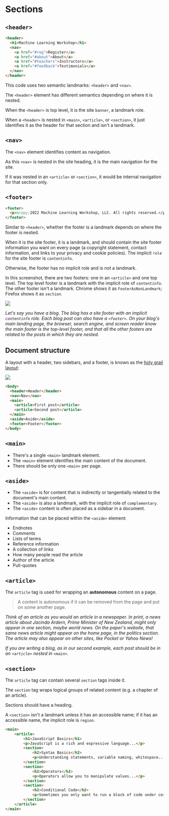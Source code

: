 # Sections

## `<header>`

```html
<header>
  <h1>Machine Learning Workshop</h1>
  <nav>
    <a href="#reg">Register</a>
    <a href="#about">About</a>
    <a href="#teachers">Instructors</a>
    <a href="#feedback">Testimonials</a>
  </nav>
</header>
```

This code uses two semantic landmarks: `<header>` and `<nav>`.

The `<header>` element has different semantics depending on where it is nested. 

When the `<header>` is top level, it is the site `banner`, a landmark role.

When a `<header>` is nested in  `<main>`, `<article>`,  or `<section>`, it just identifies it as the header for that section and isn't a landmark.


## `<nav>`

The `<nav>` element identifies content as navigation.

As this `<nav>` is nested in the site heading, it is the main navigation for the site.

If it was nested in an `<article>` or `<section>`, it would be internal navigation for that section only.


## `<footer>`

```html
<footer>
  <p>&copy;2022 Machine Learning Workshop, LLC. All rights reserved.</p>
</footer>
```

Similar to `<header>`, whether the footer is a landmark depends on where the footer is nested.

When it is the site footer, it is a landmark, and should contain the site footer information you want on every page (a copyright statement, contact information, and links to your privacy and cookie policies). The implicit `role` for the site footer is `contentinfo`. 

Otherwise, the footer has no implicit role and is not a landmark.

In this screenshot, there are two footers: one in an `<article>` and one top level. The top level footer is a landmark with the implicit role of `contentinfo`. The other footer isn't a landmark. Chrome shows it as `FooterAsNonLandmark`; Firefox shows it as `section`.

![](https://web-dev.imgix.net/image/kheDArv5csY6rvQUJDbWRscckLr1/A6uTEfG3muxX7namzXW5.png?auto=format&w=1600)

*Let's say you have a blog. The blog has a site footer with an implicit `contentinfo` role. Each blog post can also have a `<footer>`. On your blog's main landing page, the browser, search engine, and screen reader know the main footer is the top-level footer, and that all the other footers are related to the posts in which they are nested.*


## Document structure

A layout with a header, two sidebars, and a  footer, is known as the [holy grail layout](/patterns/layout/holy-grail/):

![](https://web-dev.imgix.net/image/kheDArv5csY6rvQUJDbWRscckLr1/LJs8vlTVDYBmM6t1z6rD.png?auto=format&w=1600)

```html
<body>
  <header>Header</header>
  <nav>Nav</nav>
  <main>
    <article>First post</article>
    <article>Second post</article>
  </main>
  <aside>Aside</aside>
  <footer>Footer</footer>
</body>
```

## `<main>`

- There's a single `<main>` landmark element.
- The `<main>` element identifies the main content of the document.
- There should be only one `<main>` per page.


## `<aside>`

- The `<aside>` is for content that is indirectly or tangentially related to the document's main content.
- The `<aside>` is also a landmark, with the implicit role of `complementary`.
- The `<aside>` content is often placed as a sidebar in a document.

Information that can be placed within the `<aside>` element:
- Endnotes
- Comments
- Lists of terms
- Reference information
- A collection of links
- How many people read the article
- Author of the article
- Pull-quotes


## `<article>`

The `article` tag is used for wrapping an **autonomous** content on a page.

> A content is autonomous if it can be removed from the page and put on some another page.

*Think of an article as you would an article in a newspaper.  In print, a news article about Jacinda Ardern, Prime Minister of New Zealand, might only appear in one section, maybe world news. On the paper's website, that same news article might appear on the home page, in the politics section. The article may also appear on other sites, like Pocket or Yahoo News!*

*If you are writing a blog, as in our second example, each post should be in an `<article>` nested in `<main>`.*


## `<section>`

The `article` tag can contain several `section` tags inside it.

The `section` tag wraps logical groups of related content (e.g. a chapter of an article).

Sections should have a heading.

A `<section>` isn't a landmark unless it has an accessible name; if it has an accessible name, the implicit role is `region`.

```html
<main>
    <article>
        <h1>JavaScript Basics</h1>
        <p>JavaScript is a rich and expressive language...</p>
        <section>
            <h2>Syntax Basics</h2>
            <p>Understanding statements, variable naming, whitespace...</p>
        </section>
        <section>
            <h2>Operators</h2>
            <p>Operators allow you to manipulate values...</p>
        </section>
        <section>
            <h2>Conditional Code</h2>
            <p>Sometimes you only want to run a block of code under certain conditions...</p>
        </section>
    </article>
</main>
```